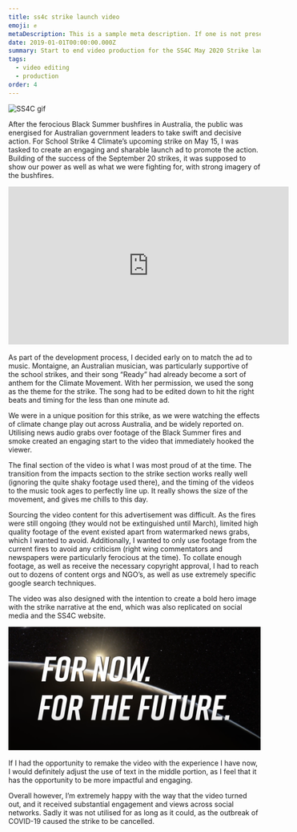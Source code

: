 ```yaml
---
title: ss4c strike launch video
emoji: ✊
metaDescription: This is a sample meta description. If one is not present in your page/project's front matter, the default metadata.desciption will be used instead.
date: 2019-01-01T00:00:00.000Z
summary: Start to end video production for the SS4C May 2020 Strike launch video
tags:
  - video editing
  - production
order: 4
---
```


<img alt="SS4C gif" src="/static/img/gif/ss4c.gif">

After the ferocious Black Summer bushfires in Australia, the public was energised for Australian government leaders to take swift and decisive action. For School Strike 4 Climate’s upcoming strike on May 15, I was tasked to create an engaging and sharable launch ad to promote the action. Building of the success of the September 20 strikes, it was supposed to show our power as well as what we were fighting for, with strong imagery of the bushfires.

<div align="center">
<iframe width="560" height="315"
src="https://www.youtube.com/embed/4HSslvdIPnY"
frameborder="0"
allow="accelerometer; autoplay; encrypted-media; gyroscope; picture-in-picture"
allowfullscreen></iframe>
</div>

As part of the development process, I decided early on to match the ad to music. Montaigne, an Australian musician, was particularly supportive of the school strikes, and their song “Ready” had already become a sort of anthem for the Climate Movement. With her permission, we used the song as the theme for the strike. The song had to be edited down to hit the right beats and timing for the less than one minute ad.

We were in a unique position for this strike, as we were watching the effects of climate change play out across Australia, and be widely reported on. Utilising news audio grabs over footage of the Black Summer fires and smoke created an engaging start to the video that immediately hooked the viewer.

The final section of the video is what I was most proud of at the time. The transition from the impacts section to the strike section works really well (ignoring the quite shaky footage used there), and the timing of the videos to the music took ages to perfectly line up. It really shows the size of the movement, and gives me chills to this day.

Sourcing the video content for this advertisement was difficult. As the fires were still ongoing (they would not be extinguished until March), limited high quality footage of the event existed apart from watermarked news grabs, which I wanted to avoid. Additionally, I wanted to only use footage from the current fires to avoid any criticism (right wing commentators and newspapers were particularly ferocious at the time). To collate enough footage, as well as receive the necessary copyright approval, I had to reach out to dozens of content orgs and NGO’s, as well as use extremely specific google search techniques.

The video was also designed with the intention to create a bold hero image with the strike narrative at the end, which was also replicated on social media and the SS4C website.

<img width="1280" alt="May 15 hero image" src="/static/img/may15-hero.png">

If I had the opportunity to remake the video with the experience I have now, I would definitely adjust the use of text in the middle portion, as I feel that it has the opportunity to be more impactful and engaging.

Overall however, I’m extremely happy with the way that the video turned out, and it received substantial engagement and views across social networks. Sadly it was not utilised for as long as it could, as the outbreak of COVID-19 caused the strike to be cancelled.

<br>
